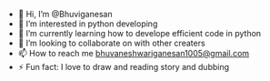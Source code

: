 - 👋 Hi, I’m @Bhuviganesan
- 👀 I’m interested in python developing
- 🌱 I’m currently learning how to develope efficient code in python
- 💞️ I’m looking to collaborate on with other creaters
- 📫 How to reach me bhuvaneshwariganesan1005@gmail.com
- ⚡ Fun fact: I love to draw and reading story and dubbing

<!---
Bhuviganesan/Bhuviganesan is a ✨ special ✨ repository because its `README.md` (this file) appears on your GitHub profile.
You can click the Preview link to take a look at your changes.
--->
